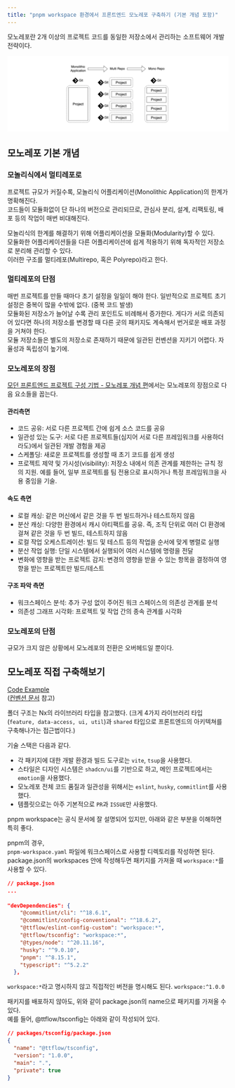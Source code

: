 ```yaml
---
title: "pnpm workspace 환경에서 프론트엔드 모노레포 구축하기 (기본 개념 포함)"
---
```


모노레포란 2개 이상의 프로젝트 코드를 동일한 저장소에서 관리하는 소프트웨어 개발 전략이다.

![alt text](image.png)

## 모노레포 기본 개념

### 모놀리식에서 멀티레포로

프로젝트 규모가 커질수록, 모놀리식 어플리케이션(Monolithic Application)의 한계가 명확해진다.<br>
코드들이 모듈화없이 단 하나의 버전으로 관리되므로, 관심사 분리, 설계, 리팩토링, 배포 등의 작업이 매번 비대해진다.

모놀리식의 한계를 해결하기 위해 어플리케이션을 모듈화(Modularity)할 수 있다.<br>
모듈화한 어플리케이션들을 다른 어플리케이션에 쉽게 적용하기 위해 독자적인 저장소로 분리해 관리할 수 있다.<br>
이러한 구조를 멀티레포(Multirepo, 혹은 Polyrepo)라고 한다.<br>

### 멀티레포의 단점

매번 프로젝트를 만들 때마다 초기 설정을 일일이 해야 한다. 일반적으로 프로젝트 초기 설정은 중복이 많을 수밖에 없다. (중복 코드 발생)<br>
모듈화된 저장소가 늘어날 수록 관리 포인트도 비례해서 증가한다. 게다가 서로 의존되어 있다면 하나의 저장소를 변경할 때 다른 곳의 패키지도 계속해서 번거로운 배포 과정을 거쳐야 한다.<br>
모듈 저장소들은 별도의 저장소로 존재하기 때문에 일관된 컨벤션을 지키기 어렵다. 자율성과 독립성이 높기에.

### 모노레포의 장점

[모던 프론트엔드 프로젝트 구성 기법 - 모노레포 개념 편](https://d2.naver.com/helloworld/0923884)에서는 모노레포의 장점으로 다음 요소들을 꼽는다.

#### 관리측면

- 코드 공유: 서로 다른 프로젝트 간에 쉽게 소스 코드를 공유
- 일관성 있는 도구: 서로 다른 프로젝트들(심지어 서로 다른 프레임워크를 사용하더라도)에서 일관된 개발 경험을 제공
- 스케폴딩: 새로운 프로젝트를 생성할 때 초기 코드를 쉽게 생성
- 프로젝트 제약 및 가시성(visibility): 저장소 내에서 의존 관계를 제한하는 규칙 정의 지원. 예를 들어, 일부 프로젝트를 팀 전용으로 표시하거나 특정 프레임워크을 사용 중임을 기술.

#### 속도 측면

- 로컬 캐싱: 같은 머신에서 같은 것을 두 번 빌드하거나 테스트하지 않음
- 분산 캐싱: 다양한 환경에서 캐시 아티팩트를 공유. 즉, 조직 단위로 여러 CI 환경에 걸쳐 같은 것을 두 번 빌드, 테스트하지 않음
- 로컬 작업 오케스트레이션: 빌드 및 테스트 등의 작업을 순서에 맞게 병렬로 실행
- 분산 작업 실행: 단일 시스템에서 실행되어 여러 시스템에 명령을 전달
- 변화에 영향을 받는 프로젝트 감지: 변경의 영향을 받을 수 있는 항목을 결정하여 영향을 받는 프로젝트만 빌드/테스트

#### 구조 파악 측면

- 워크스페이스 분석: 추가 구성 없이 주어진 워크 스페이스의 의존성 관계를 분석
- 의존성 그래프 시각화: 프로젝트 및 작업 간의 종속 관계를 시각화

### 모노레포의 단점

규모가 크지 않은 상황에서 모노레포의 전환은 오버헤드일 뿐이다.

## 모노레포 직접 구축해보기

[Code Example](https://github.com/moonshine-archive/fe-playground/tree/main/mono-in-pnpm-workspace)<br>
([컨벤션 문서](https://github.com/moonshine-archive/fe-playground/blob/main/mono-in-pnpm-workspace/README_CONVENTIONS.md) 참고)

폴더 구조는 Nx의 라이브러리 타입을 참고했다. (크게 4가지 라이브러리 타입(`feature, data-access, ui, util`)과 `shared` 타입으로 프론트엔드의 아키텍쳐를 구축해나가는 접근법이다.)

기술 스택은 다음과 같다.

- 각 패키지에 대한 개발 환경과 빌드 도구로는 `vite`, `tsup`을 사용했다.
- 스타일은 디자인 시스템은 `shadcn/ui`를 기반으로 하고, 메인 프로젝트에서는 `emotion`을 사용했다.
- 모노레포 전체 코드 품질과 일관성을 위해서는 `eslint`, `husky`, `commitlint`를 사용했다.
- 템플릿으로는 아주 기본적으로 `PR`과 `ISSUE`만 사용했다.

pnpm workspace는 공식 문서에 잘 설명되어 있지만, 아래와 같은 부분을 이해하면 특히 좋다.

pnpm의 경우,<br>
`pnpm-workspace.yaml` 파일에 워크스페이스로 사용할 디렉토리를 작성하면 된다.<br>
package.json의 workspaces 안에 작성해두면 패키지를 가져올 때 `workspace:*`를 사용할 수 있다.

```json
// package.json
...

"devDependencies": {
    "@commitlint/cli": "^18.6.1",
    "@commitlint/config-conventional": "^18.6.2",
    "@ttflow/eslint-config-custom": "workspace:*",
    "@ttflow/tsconfig": "workspace:*",
    "@types/node": "^20.11.16",
    "husky": "^9.0.10",
    "pnpm": "^8.15.1",
    "typescript": "^5.2.2"
  },
```

`workspace:*`라고 명시하지 않고 직접적인 버전을 명시해도 된다. `workspace:^1.0.0`

패키지를 배포하지 않아도, 위와 같이 package.json의 name으로 패키지를 가져올 수 있다.<br>
예를 들어, @ttflow/tsconfig는 아래와 같이 작성되어 있다.

```json
// packages/tsconfig/package.json
{
  "name": "@ttflow/tsconfig",
  "version": "1.0.0",
  "main": ".",
  "private": true
}
```
